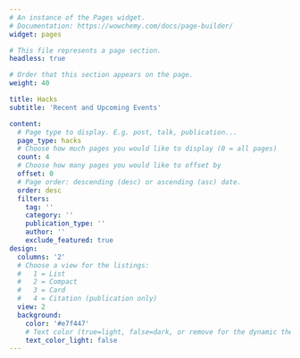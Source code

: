 ```yaml
---
# An instance of the Pages widget.
# Documentation: https://wowchemy.com/docs/page-builder/
widget: pages

# This file represents a page section.
headless: true

# Order that this section appears on the page.
weight: 40

title: Hacks
subtitle: 'Recent and Upcoming Events'

content:
  # Page type to display. E.g. post, talk, publication...
  page_type: hacks
  # Choose how much pages you would like to display (0 = all pages)
  count: 4
  # Choose how many pages you would like to offset by
  offset: 0
  # Page order: descending (desc) or ascending (asc) date.
  order: desc
  filters:
    tag: ''
    category: ''
    publication_type: ''
    author: ''
    exclude_featured: true
design:
  columns: '2'
  # Choose a view for the listings:
  #   1 = List
  #   2 = Compact
  #   3 = Card
  #   4 = Citation (publication only)
  view: 2
  background:
    color: '#e7f447'
    # Text color (true=light, false=dark, or remove for the dynamic theme color).
    text_color_light: false
---
```

